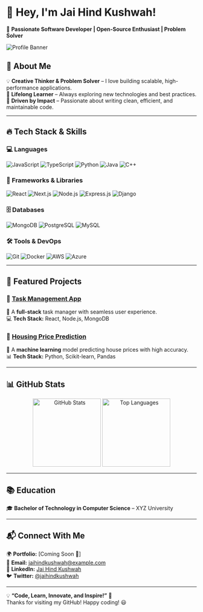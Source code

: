 # 👋 Hey, I'm Jai Hind Kushwah!  

🚀 **Passionate Software Developer | Open-Source Enthusiast | Problem Solver**  

![Profile Banner](https://github.com/jaihindkushwah/banner.png)

## 🌟 About Me  
💡 **Creative Thinker & Problem Solver** – I love building scalable, high-performance applications.  
📖 **Lifelong Learner** – Always exploring new technologies and best practices.  
🎯 **Driven by Impact** – Passionate about writing clean, efficient, and maintainable code.  

---

## 🔥 Tech Stack & Skills  

### 💻 Languages  
![JavaScript](https://img.shields.io/badge/JavaScript-F7DF1E?style=for-the-badge&logo=javascript&logoColor=black)
![TypeScript](https://img.shields.io/badge/TypeScript-007ACC?style=for-the-badge&logo=typescript&logoColor=white)
![Python](https://img.shields.io/badge/Python-3776AB?style=for-the-badge&logo=python&logoColor=white)
![Java](https://img.shields.io/badge/Java-ED8B00?style=for-the-badge&logo=java&logoColor=white)
![C++](https://img.shields.io/badge/C++-00599C?style=for-the-badge&logo=c%2B%2B&logoColor=white)

### 🚀 Frameworks & Libraries  
![React](https://img.shields.io/badge/React-61DAFB?style=for-the-badge&logo=react&logoColor=black)
![Next.js](https://img.shields.io/badge/Next.js-000000?style=for-the-badge&logo=next.js&logoColor=white)
![Node.js](https://img.shields.io/badge/Node.js-339933?style=for-the-badge&logo=node.js&logoColor=white)
![Express.js](https://img.shields.io/badge/Express.js-000000?style=for-the-badge&logo=express&logoColor=white)
![Django](https://img.shields.io/badge/Django-092E20?style=for-the-badge&logo=django&logoColor=white)

### 🗄️ Databases  
![MongoDB](https://img.shields.io/badge/MongoDB-47A248?style=for-the-badge&logo=mongodb&logoColor=white)
![PostgreSQL](https://img.shields.io/badge/PostgreSQL-4169E1?style=for-the-badge&logo=postgresql&logoColor=white)
![MySQL](https://img.shields.io/badge/MySQL-4479A1?style=for-the-badge&logo=mysql&logoColor=white)

### 🛠 Tools & DevOps  
![Git](https://img.shields.io/badge/Git-F05032?style=for-the-badge&logo=git&logoColor=white)
![Docker](https://img.shields.io/badge/Docker-2496ED?style=for-the-badge&logo=docker&logoColor=white)
![AWS](https://img.shields.io/badge/AWS-232F3E?style=for-the-badge&logo=amazon-aws&logoColor=white)
![Azure](https://img.shields.io/badge/Azure-0078D4?style=for-the-badge&logo=microsoft-azure&logoColor=white)

---

## 🚀 Featured Projects  

### 📝 [Task Management App](https://github.com/jaihindkushwah/innovative-web-app)  
🔹 A **full-stack** task manager with seamless user experience.  
💻 **Tech Stack:** React, Node.js, MongoDB  

### 🏡 [Housing Price Prediction](https://github.com/jaihindkushwah/ml-housing-prices)  
🔹 A **machine learning** model predicting house prices with high accuracy.  
📊 **Tech Stack:** Python, Scikit-learn, Pandas  

---

## 📊 GitHub Stats  

<p align="center">
  <img src="https://github-readme-stats.vercel.app/api?username=jaihindkushwah&show_icons=true&theme=radical" alt="GitHub Stats" height="180px"/>
  <img src="https://github-readme-stats.vercel.app/api/top-langs/?username=jaihindkushwah&layout=compact&theme=radical" alt="Top Languages" height="180px"/>
</p>

---

## 📚 Education  
🎓 **Bachelor of Technology in Computer Science** – XYZ University  

---

## 📬 Connect With Me  

🌍 **Portfolio:** [Coming Soon 🚀]  
📩 **Email:** [jaihindkushwah@example.com](mailto:jaihindkushwaha672001@gmail.com)  
💼 **LinkedIn:** [Jai Hind Kushwah](https://www.linkedin.com/in/jaihindkushwah)  
🐦 **Twitter:** [@jaihindkushwah](https://twitter.com/jaihindkushwah)  

---

💡 **“Code, Learn, Innovate, and Inspire!”** 🚀  
Thanks for visiting my GitHub! Happy coding! 😃  
